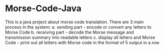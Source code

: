 # Morse-Code-Java
This is a java project about morse code translation. There are 3 main process in the system:
  a. sending part - encode or convert any letters to Morse Code
  b. receiving part - decode the Morse message and transmission summary into readable letters
  c. display all letters and Morse Code - print out all letters with Morse code in the format of 5 output in a row
